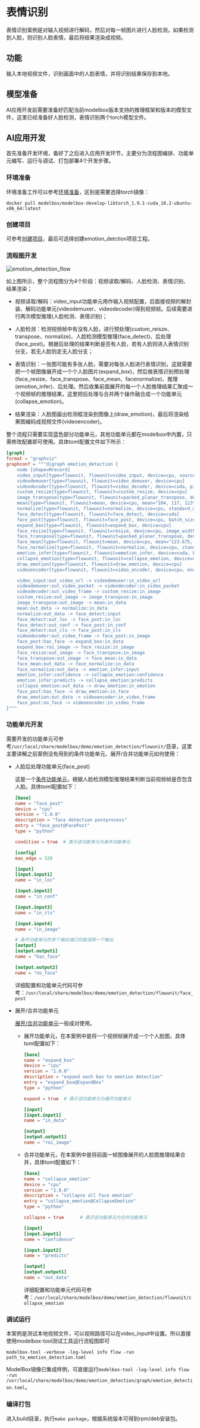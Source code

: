# 表情识别

表情识别案例是对输入视频进行解码，然后对每一帧图片进行人脸检测，如果检测到人脸，则识别人脸表情，最后将结果渲染成视频。

## 功能

输入本地视频文件，识别画面中的人脸表情，并将识别结果保存到本地。

## 模型准备

AI应用开发前需要准备好匹配当前modelbox版本支持的推理框架和版本的模型文件，这里已经准备好人脸检测，表情识别两个torch模型文件。

## AI应用开发

首先准备开发环境，备好了之后进入应用开发环节，主要分为流程图编排、功能单元编写、运行与调试、打包部署4个开发步骤。

### 环境准备

环境准备工作可以参考[环境准备](./hello-world.md###环境准备)，区别是需要选择torch镜像：

```shell
docker pull modelbox/modelbox-develop-libtorch_1.9.1-cuda_10.2-ubuntu-x86_64:latest
```

### 创建项目

可参考[创建项目](./hello-world.md)，最后可选择创建emotion_detction项目工程。

### 流程图开发

![emotion_detection_flow](../assets/images/figure/first-app/emotion_detection_flow.png)

如上图所示，整个流程图分为4个阶段：视频读取/解码、人脸检测、表情识别、结果渲染；

- 视频读取/解码：video_input功能单元用作输入视频配置，后面接视频的解封装、解码功能单元(videodemuxer、videodecoder)得到视频帧。后续需要进行两次模型推理(人脸检测、表情识别)；

- 人脸检测：检测视频帧中有没有人脸，进行预处理(custom_reisze、transpose、normalize)、人脸检测模型推理(face_detect)、后处理(face_post)。根据后处理的结果判断是否有人脸，若有人脸则进入表情识别分支，若无人脸则走无人脸分支；

- 表情识别：一张图可能有多张人脸，需要对每张人脸进行表情识别，这就需要把一个帧图像展开成一个个人脸图片(expand_box)，然后做表情识别预处理(face_resize、face_transpose、face_mean、facenormalize)、推理(emotion_infer)、后处理。然后收集前面展开的每一个人脸推理结果汇聚成一个视频帧的推理结果，这里把后处理与合并两个操作融合成一个功能单元(collapse_emotion)。

- 结果渲染：人脸图画出检测框渲染到图像上(draw_emotion)，最后将渲染结果图编码成视频文件(videoencoder)。

整个流程只需要实现蓝色部分功能单元，其他功能单元都在modelbox中内置，只需修改配置即可使用。具体toml配置文件如下所示：

```toml
[graph]
format = "graphviz"
graphconf = """digraph emotion_detection {
    node [shape=Mrecord]
    video_input[type=flowunit, flowunit=video_input, device=cpu, source_url="/opt/modelbox/demo/video/emotion_test_video.mp4"]
    videodemuxer[type=flowunit, flowunit=video_demuxer, device=cpu]
    videodecoder[type=flowunit, flowunit=video_decoder, device=cuda, pix_fmt=bgr]
    custom_resize[type=flowunit, flowunit=custom_resize, device=cpu]
    image_transpose[type=flowunit, flowunit=packed_planar_transpose, device=cpu]
    mean[type=flowunit, flowunit=mean, device=cpu, mean="104, 117, 123"]
    normalize[type=flowunit, flowunit=normalize, device=cpu, standard_deviation_inverse="1, 1, 1"]
    face_detect[type=flowunit, flowunit=face_detect, device=cuda]
    face_post[type=flowunit, flowunit=face_post, device=cpu, batch_size=1]
    expand_box[type=flowunit, flowunit=expand_box, device=cpu]
    face_resize[type=flowunit, flowunit=resize, device=cpu, image_width=224, image_height=224]
    face_transpose[type=flowunit, flowunit=packed_planar_transpose, device=cpu]
    face_mean[type=flowunit, flowunit=mean, device=cpu, mean="123.675, 116.28, 103.53"]
    face_normalize[type=flowunit, flowunit=normalize, device=cpu, standard_deviation_inverse="0.0171247538316637, 0.0175070028011204, 0.0174291938997821"]
    emotion_infer[type=flowunit, flowunit=emotion_infer, device=cuda, batch_size=1]
    collapse_emotion[type=flowunit, flowunit=collapse_emotion, device=cpu]
    draw_emotion[type=flowunit, flowunit=draw_emotion, device=cpu]
    videoencoder[type=flowunit, flowunit=video_encoder, device=cpu, encoder=mpeg4, format=mp4, default_dest_url="/tmp/emotion_detection_result.mp4"]

    video_input:out_video_url -> videodemuxer:in_video_url
    videodemuxer:out_video_packet -> videodecoder:in_video_packet
    videodecoder:out_video_frame -> custom_resize:in_image
    custom_resize:out_image -> image_transpose:in_image
    image_transpose:out_image -> mean:in_data
    mean:out_data -> normalize:in_data
    normalize:out_data -> face_detect:input
    face_detect:out_loc -> face_post:in_loc
    face_detect:out_conf -> face_post:in_conf
    face_detect:out_cls -> face_post:in_cls
    videodecoder:out_video_frame -> face_post:in_image
    face_post:has_face -> expand_box:in_data
    expand_box:roi_image -> face_resize:in_image
    face_resize:out_image -> face_transpose:in_image
    face_transpose:out_image -> face_mean:in_data
    face_mean:out_data -> face_normalize:in_data
    face_normalize:out_data -> emotion_infer:input
    emotion_infer:confidence -> collapse_emotion:confidence
    emotion_infer:predicts -> collapse_emotion:predicts
    collapse_emotion:out_data -> draw_emotion:in_emotion
    face_post:has_face -> draw_emotion:in_face
    draw_emotion:out_data -> videoencoder:in_video_frame
    face_post:no_face -> videoencoder:in_video_frame
}"""
```

### 功能单元开发

需要开发的功能单元可参考`/usr/local/share/modelbox/demo/emotion_detection/flowunit/`目录，这里主要讲解之前案例没有用到的条件功能单元、展开/合并功能单元如何使用：

- 人脸后处理功能单元(face_post)

  这是一个[条件功能单元](../basic-conception/flowunit.md#功能单元类型)，根据人脸检测模型推理结果判断当前视频帧是否包含人脸。具体toml配置如下：

  ```toml
  [base]
  name = "face_post"
  device = "cpu"
  version = "1.0.0"
  description = "face detection postprocess"
  entry = "face_post@FacePost"
  type = "python"
  
  condition = true  # 表示该功能单元为条件功能单元
  
  [config]
  max_edge = 320
  
  [input]
  [input.input1]
  name = "in_loc"
  
  [input.input2]
  name = "in_conf"
  
  [input.input3]
  name = "in_cls"
  
  [input.input4]
  name = "in_image"
  
  # 条件功能单元的多个输出端口仅能选择一个输出
  [output]          
  [output.output1]
  name = "has_face"
  
  [output.output2]
  name = "no_face"
  ```

  详细配置和功能单元代码可参考：`/usr/local/share/modelbox/demo/emotion_detection/flowunit/face_post`

- 展开/合并功能单元

  [展开/合并功能单元](../basic-conception/flowunit.md#功能单元类型)一般成对使用。

  - 展开功能单元，在本案例中是将一个视频帧展开成一个个人脸图，具体toml配置如下：

    ```toml
    [base]
    name = "expand_box"
    device = "cpu"
    version = "1.0.0"
    description = "expand each box to emotion detection"
    entry = "expand_box@ExpandBox"
    type = "python"
    
    expand = true  # 表示该功能单元为展开功能单元
    
    [input]
    [input.input1]
    name = "in_data"
    
    [output]
    [output.output1]
    name = "roi_image"
    ```

  - 合并功能单元，在本案例中是将前面一帧图像展开的人脸图推理结果合并，具体toml配置如下：

    ```toml
    [base]
    name = "collapse_emotion"
    device = "cpu"
    version = "1.0.0"
    description = "collapse all face emotion"
    entry = "collapse_emotion@CollapseEmotion"
    type = "python"

    collapse = true      # 表示该功能单元为合并功能单元

    [input]
    [input.input1]
    name = "confidence"

    [input.input2]
    name = "predicts"

    [output]
    [output.output1]
    name = "out_data"
    ```

    详细配置和功能单元代码可参考：`/usr/local/share/modelbox/demo/emotion_detection/flowunit/collapse_emotion`

### 调试运行

本案例是测试本地视频文件，可以视频路径可以在video_input中设置。所以直接使用modelbox-tool测试工具运行流程图即可

```shell
modelbox-tool -verbose -log-level info flow -run path_to_emotion_detection.toml
```

ModelBox镜像已集成样例，可直接运行`modelbox-tool -log-level info flow -run /usr/local/share/modelbox/demo/emotion_detection/graph/emotion_detection.toml`。

### 编译打包

进入build目录，执行`make package`，根据系统版本可得到rpm/deb安装包。

